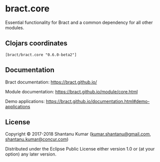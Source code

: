 # bract.core

Essential functionality for Bract and a common dependency for all other modules.


## Clojars coordinates

`[bract/bract.core "0.6.0-beta2"]`


## Documentation

Bract documentation: https://bract.github.io/

Module documentation: https://bract.github.io/module/core.html

Demo applications: https://bract.github.io/documentation.html#demo-applications


## License

Copyright © 2017-2018 Shantanu Kumar (kumar.shantanu@gmail.com, shantanu.kumar@concur.com)

Distributed under the Eclipse Public License either version 1.0 or (at
your option) any later version.
